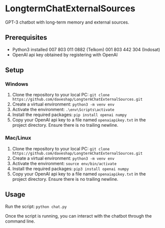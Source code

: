 # LongtermChatExternalSources

GPT-3 chatbot with long-term memory and external sources.

## Prerequisites

-   Python3 installed
007 803 011 0882 (Telkom)
001 803 442 304 (Indosat)
-   OpenAI api key obtained by registering with OpenAI

## Setup

### Windows

1.  Clone the repository to your local PC: `git clone https://github.com/daveshap/LongtermChatExternalSources.git`
2.  Create a virtual environment: `python3 -m venv env`
3.  Activate the environment: `.\env\Scripts\activate`
4.  Install the required packages: `pip install openai numpy`
5.  Copy your OpenAI api key to a file named `openaiapikey.txt` in the project directory. Ensure there is no trailing newline.

### Mac/Linux

1.  Clone the repository to your local PC: `git clone https://github.com/daveshap/LongtermChatExternalSources.git`
2.  Create a virtual environment: `python3 -m venv env`
3.  Activate the environment: `source env/bin/activate`
4.  Install the required packages: `pip3 install openai numpy`
5.  Copy your OpenAI api key to a file named `openaiapikey.txt` in the project directory. Ensure there is no trailing newline.

## Usage

Run the script: `python chat.py`

Once the script is running, you can interact with the chatbot through the command line. 
